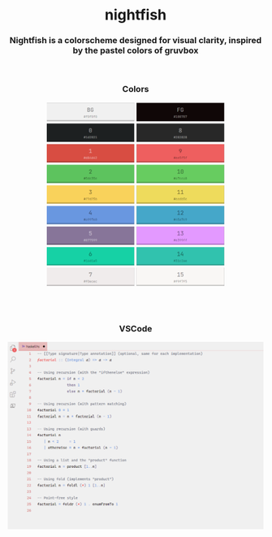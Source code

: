 <h1 align="center">nightfish</h1>
<h3 align="center">Nightfish is a colorscheme designed for visual clarity, inspired by the pastel colors of gruvbox</h3>
<br>

<h3 align="center">Colors</h3>
<p align="center">
<img width="350" src="preview/nightfish.png">
</p>
<br> <br>

<h3 align="center">VSCode</h3>
<p align="center">
<img src="preview/previewVSCODE.png">
</p>